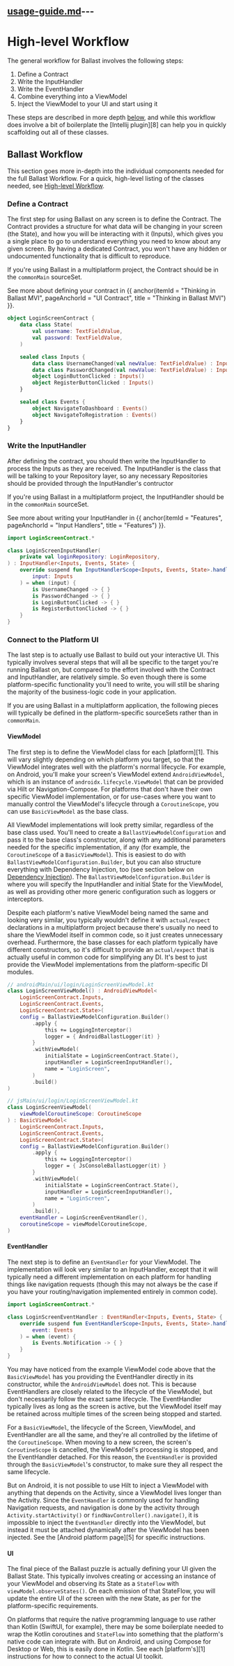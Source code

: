 [usage-guide.md](usage-guide.md)---
---

# High-level Workflow

The general workflow for Ballast involves the following steps:

1) Define a Contract
2) Write the InputHandler
3) Write the EventHandler
4) Combine everything into a ViewModel
5) Inject the ViewModel to your UI and start using it

These steps are described in more depth [below](#Ballast-Workflow), and while this workflow does involve a bit of 
boilerplate the [Intellij plugin][8] can help you in quickly scaffolding out all of these classes.

## Ballast Workflow

This section goes more in-depth into the individual components needed for the full Ballast Workflow. For a quick, 
high-level listing of the classes needed, see [High-level Workflow](#high-level-workflow).

### Define a Contract

The first step for using Ballast on any screen is to define the Contract. The Contract provides a structure for what 
data will be changing in your screen (the State), and how you will be interacting with it (Inputs), which gives you a 
single place to go to understand everything you need to know about any given screen. By having a dedicated Contract, you
won't have any hidden or undocumented functionality that is difficult to reproduce. 

If you're using Ballast in a multiplatform project, the Contract should be in the `commonMain` sourceSet.

See more about defining your contract in {{ anchor(itemId = "Thinking in Ballast MVI", pageAnchorId = "UI Contract", title = "Thinking in Ballast MVI") }}.

```kotlin
object LoginScreenContract {
    data class State(
        val username: TextFieldValue,
        val password: TextFieldValue,
    )

    sealed class Inputs {
        data class UsernameChanged(val newValue: TextFieldValue) : Inputs()
        data class PasswordChanged(val newValue: TextFieldValue) : Inputs()
        object LoginButtonClicked : Inputs()
        object RegisterButtonClicked : Inputs()
    }

    sealed class Events {
        object NavigateToDashboard : Events()
        object NavigateToRegistration : Events()
    }
}
```

### Write the InputHandler

After defining the contract, you should then write the InputHandler to process the Inputs as they are received. The
InputHandler is the class that will be talking to your Repository layer, so any necessary Repositories should be 
provided through the InputHandler's contructor 

If you're using Ballast in a multiplatform project, the InputHandler should be in the `commonMain` sourceSet.

See more about writing your InputHandler in {{ anchor(itemId = "Features", pageAnchorId = "Input Handlers", title = "Features") }}.

```kotlin
import LoginScreenContract.*

class LoginScreenInputHandler(
    private val loginRepository: LoginRepository,
) : InputHandler<Inputs, Events, State> {
    override suspend fun InputHandlerScope<Inputs, Events, State>.handleInput(
        input: Inputs
    ) = when (input) {
        is UsernameChanged -> { }
        is PasswordChanged -> { }
        is LoginButtonClicked -> { }
        is RegisterButtonClicked -> { }
    }
}
```

### Connect to the Platform UI

The last step is to actually use Ballast to build out your interactive UI. This typically involves several steps that 
will all be specific to the target you're running Ballast on, but compared to the effort involved with the Contract and
InputHandler, are relatively simple. So even though there is some platform-specific functionality you'll need to write, 
you will still be sharing the majority of the business-logic code in your application.

If you are using Ballast in a multiplatform application, the following pieces will typically be defined in the 
platform-specific sourceSets rather than in `commonMain`.

#### ViewModel

The first step is to define the ViewModel class for each [platform][1]. This will vary slightly depending on which 
platform you target, so that the ViewModel integrates well with the platform's normal lifecycle. For example, on 
Android, you'll make your screen's ViewModel extend `AndroidViewModel`, which is an instance of 
`androidx.lifecycle.ViewModel` that can be provided via Hilt or Navigation-Compose. For platforms that don't have their
own specific ViewModel implementation, or for use-cases where you want to manually control the ViewModel's lifecycle 
through a `CoroutineScope`, you can use `BasicViewModel` as the base class.

All ViewModel implementations will look pretty similar, regardless of the base class used. You'll need to create a
`BallastViewModelConfiguration` and pass it to the base class's constructor, along with any additional parameters needed
for the specific implementation, if any (for example, the `CoroutineScope` of a `BasicViewModel`). This is easiest to 
do with `BallastViewModelConfiguration.Builder`, but you can also structure everything with Dependency Injection, too 
(see section below on [Dependency Injection](#dependency-injection)). The `BallastViewModelConfiguration.Builder` is 
where you will specify the InputHandler and initial State for the ViewModel, as well as providing other more generic
configuration such as loggers or interceptors.

Despite each platform's native ViewModel being named the same and looking very similar, you typically wouldn't define it
with `actual/expect` declarations in a multiplatform project because there's usually no need to share the ViewModel 
itself in common code, so it just creates unnecessary overhead. Furthermore, the base classes for each platform 
typically have different constructors, so it's difficult to provide an `actual/expect` that is actually useful in common 
code for simplifying any DI. It's best to just provide the ViewModel implementations from the platform-specific DI 
modules.

```kotlin
// androidMain/ui/login/LoginScreenViewModel.kt
class LoginScreenViewModel() : AndroidViewModel<
    LoginScreenContract.Inputs,
    LoginScreenContract.Events,
    LoginScreenContract.State>(
    config = BallastViewModelConfiguration.Builder()
        .apply {
            this += LoggingInterceptor()
            logger = { AndroidBallastLogger(it) }
        }
        .withViewModel(
            initialState = LoginScreenContract.State(),
            inputHandler = LoginScreenInputHandler(),
            name = "LoginScreen",
        )
        .build()
)

// jsMain/ui/login/LoginScreenViewModel.kt
class LoginScreenViewModel(
    viewModelCoroutineScope: CoroutineScope
) : BasicViewModel<
    LoginScreenContract.Inputs,
    LoginScreenContract.Events,
    LoginScreenContract.State>(
    config = BallastViewModelConfiguration.Builder()
        .apply {
            this += LoggingInterceptor()
            logger = { JsConsoleBallastLogger(it) }
        }
        .withViewModel(
            initialState = LoginScreenContract.State(),
            inputHandler = LoginScreenInputHandler(),
            name = "LoginScreen",
        )
        .build(),
    eventHandler = LoginScreenEventHandler(),
    coroutineScope = viewModelCoroutineScope,
)
```

#### EventHandler

The next step is to define an `EventHandler` for your ViewModel. The implementation will look very similar to an 
InputHandler, except that it will typically need a different implementation on each platform for handling things like
navigation requests (though this may not always be the case if you have your routing/navigation implemented entirely in
common code).

```kotlin
import LoginScreenContract.*

class LoginScreenEventHandler : EventHandler<Inputs, Events, State> {
    override suspend fun EventHandlerScope<Inputs, Events, State>.handleEvent(
        event: Events
    ) = when (event) {
        is Events.Notification -> { }
    }
}
```

You may have noticed from the example ViewModel code above that the `BasicViewModel` has you providing the EventHandler
directly in its constructor, while the `AndroidViewModel` does not. This is because EventHandlers are closely related to
the lifecycle of the ViewModel, but don't necessarily follow the exact same lifecycle. The EventHandler typically lives
as long as the screen is active, but the ViewModel itself may be retained across multiple times of the screen being 
stopped and started. 

For a `BasicViewModel`, the lifecycle of the Screen, ViewModel, and EventHandler are all the same, and they're all
controlled by the lifetime of the `CoroutineScope`. When moving to a new screen, the screen's `CoroutineScope` is 
cancelled, the ViewModel's processing is stopped, and the EventHandler detached. For this reason, the `EventHandler` is
provided through the `BasicViewModel`'s constructor, to make sure they all respect the same lifecycle.

But on Android, it is not possible to use Hilt to inject a ViewModel with anything that depends on the Activity, since a 
ViewModel lives longer than the Activity. Since the `EventHandler` is commonly used for handling Navigation requests, 
and navigation is done by the activity through `Activity.startActivity()` or `findNavController().navigate()`, it is 
impossible to inject the `EventHandler` directly into the ViewModel, but instead it must be attached dynamically after
the ViewModel has been injected. See the [Android platform page][5] for specific instructions.

#### UI

The final piece of the Ballast puzzle is actually defining your UI given the Ballast State. This typically involves 
creating or accessing an instance of your ViewModel and observing its State as a `StateFlow` with 
`viewModel.observeStates()`. On each emission of that StateFlow, you will update the entire UI of the screen with the 
new State, as per for the platform-specific requirements. 

On platforms that require the native programming language to use rather than Kotlin (SwiftUI, for example), there may be
some boilerplate needed to wrap the Kotlin coroutines and `StateFlow` into something that the platform's native code can
integrate with. But on Android, and using Compose for Desktop or Web, this is easily done in Kotlin. See each 
[platform's][1] instructions for how to connect to the actual UI toolkit.
